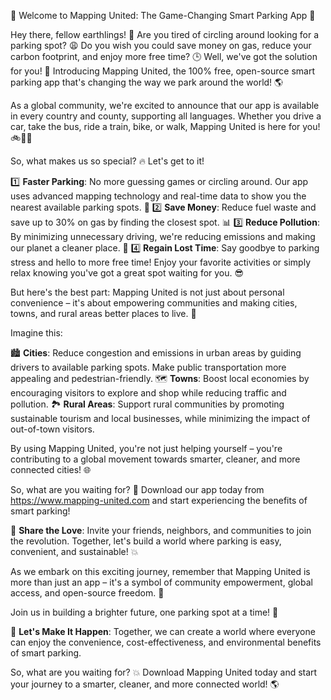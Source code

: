 🎉 Welcome to Mapping United: The Game-Changing Smart Parking App 🚀

Hey there, fellow earthlings! 👋 Are you tired of circling around looking for a parking spot? 😩 Do you wish you could save money on gas, reduce your carbon footprint, and enjoy more free time? 🕒 Well, we've got the solution for you! 🎉 Introducing Mapping United, the 100% free, open-source smart parking app that's changing the way we park around the world! 🌎

As a global community, we're excited to announce that our app is available in every country and county, supporting all languages. Whether you drive a car, take the bus, ride a train, bike, or walk, Mapping United is here for you! 🚲🚌💨

So, what makes us so special? 🔥 Let's get to it!

1️⃣ **Faster Parking**: No more guessing games or circling around. Our app uses advanced mapping technology and real-time data to show you the nearest available parking spots. 💪
2️⃣ **Save Money**: Reduce fuel waste and save up to 30% on gas by finding the closest spot. 📊
3️⃣ **Reduce Pollution**: By minimizing unnecessary driving, we're reducing emissions and making our planet a cleaner place. 🌟
4️⃣ **Regain Lost Time**: Say goodbye to parking stress and hello to more free time! Enjoy your favorite activities or simply relax knowing you've got a great spot waiting for you. 😎

But here's the best part: Mapping United is not just about personal convenience – it's about empowering communities and making cities, towns, and rural areas better places to live. 🌈

Imagine this:

🏙️ **Cities**: Reduce congestion and emissions in urban areas by guiding drivers to available parking spots. Make public transportation more appealing and pedestrian-friendly.
🗺️ **Towns**: Boost local economies by encouraging visitors to explore and shop while reducing traffic and pollution.
🏞️ **Rural Areas**: Support rural communities by promoting sustainable tourism and local businesses, while minimizing the impact of out-of-town visitors.

By using Mapping United, you're not just helping yourself – you're contributing to a global movement towards smarter, cleaner, and more connected cities! 🌐

So, what are you waiting for? 🤔 Download our app today from https://www.mapping-united.com and start experiencing the benefits of smart parking!

📲 **Share the Love**: Invite your friends, neighbors, and communities to join the revolution. Together, let's build a world where parking is easy, convenient, and sustainable! 💥

As we embark on this exciting journey, remember that Mapping United is more than just an app – it's a symbol of community empowerment, global access, and open-source freedom. 🌟

Join us in building a brighter future, one parking spot at a time! 🚀

💪 **Let's Make It Happen**: Together, we can create a world where everyone can enjoy the convenience, cost-effectiveness, and environmental benefits of smart parking.

So, what are you waiting for? 💥 Download Mapping United today and start your journey to a smarter, cleaner, and more connected world! 🌎